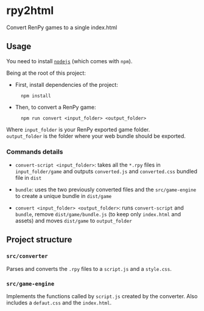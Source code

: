 # rpy2html

Convert RenPy games to a single index.html

## Usage

You need to install [`nodejs`](https://nodejs.org) (which comes with `npm`).

Being at the root of this project:

* First, install dependencies of the project: 

        npm install

* Then, to convert a RenPy game:

        npm run convert <input_folder> <output_folder>

Where `input_folder` is your RenPy exported game folder.  
`output_folder` is the folder where your web bundle should be exported.


### Commands details

* `convert-script <input_folder>`: takes all the `*.rpy` files in `input_folder/game` and outputs `converted.js` and `converted.css` bundled file in `dist`

* `bundle`: uses the two previously converted files and the `src/game-engine` to create a unique bundle in `dist/game`

* `convert <input_folder> <output_folder>`: runs `convert-script` and `bundle`, remove `dist/game/bundle.js` (to keep only `index.html` and assets) and moves `dist/game` to `output_folder`


## Project structure

### `src/converter`

Parses and converts the `.rpy` files to a `script.js` and a `style.css`.


### `src/game-engine`

Implements the functions called by `script.js` created by the converter. Also includes a `defaut.css` and the `index.html`.
